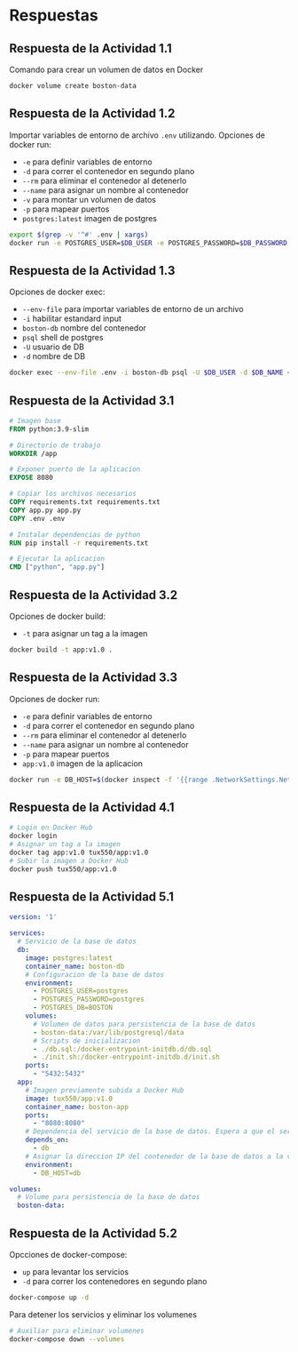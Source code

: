 # Respuestas

## Respuesta de la **Actividad 1.1**

Comando para crear un volumen de datos en Docker
```bash
docker volume create boston-data
```

## Respuesta de la **Actividad 1.2**

Importar variables de entorno de archivo `.env` utilizando.
Opciones de docker run:
- `-e` para definir variables de entorno
- `-d` para correr el contenedor en segundo plano
- `--rm` para eliminar el contenedor al detenerlo
- `--name` para asignar un nombre al contenedor
- `-v` para montar un volumen de datos
- `-p` para mapear puertos
- `postgres:latest` imagen de postgres

```bash
export $(grep -v '^#' .env | xargs)
docker run -e POSTGRES_USER=$DB_USER -e POSTGRES_PASSWORD=$DB_PASSWORD -e POSTGRES_DB=$DB_NAME -d --rm --name boston-db -v boston-data:/var/lib/postgresql/data -p 5432:5432 postgres:latest
```

## Respuesta de la **Actividad 1.3**

Opciones de docker exec:
- `--env-file` para importar variables de entorno de un archivo
- `-i` habilitar estandard input
- `boston-db` nombre del contenedor
- `psql` shell de postgres
- `-U` usuario de DB
- `-d` nombre de DB

```bash
docker exec --env-file .env -i boston-db psql -U $DB_USER -d $DB_NAME < db.sql
```

## Respuesta de la **Actividad 3.1**

```Dockerfile
# Imagen base
FROM python:3.9-slim

# Directorio de trabajo
WORKDIR /app

# Exponer puerto de la aplicacion
EXPOSE 8080

# Copiar los archivos necesarios
COPY requirements.txt requirements.txt
COPY app.py app.py
COPY .env .env

# Instalar dependencias de python
RUN pip install -r requirements.txt

# Ejecutar la aplicacion
CMD ["python", "app.py"]
```


## Respuesta de la **Actividad 3.2**

Opciones de docker build:
- `-t` para asignar un tag a la imagen

```bash
docker build -t app:v1.0 .
```


## Respuesta de la **Actividad 3.3**

Opciones de docker run:
- `-e` para definir variables de entorno
- `-d` para correr el contenedor en segundo plano
- `--rm` para eliminar el contenedor al detenerlo
- `--name` para asignar un nombre al contenedor
- `-p` para mapear puertos
- `app:v1.0` imagen de la aplicacion

```bash
docker run -e DB_HOST=$(docker inspect -f '{{range .NetworkSettings.Networks}}{{.IPAddress}}{{end}}' boston-db) -d --rm --name boston-app -p 8080:8080 app:v1.0
```

## Respuesta de la **Actividad 4.1**

```bash
# Login en Docker Hub
docker login
# Asignar un tag a la imagen
docker tag app:v1.0 tux550/app:v1.0
# Subir la imagen a Docker Hub
docker push tux550/app:v1.0
```


## Respuesta de la **Actividad 5.1**


```yml
version: '1'

services:
  # Servicio de la base de datos
  db:
    image: postgres:latest
    container_name: boston-db
    # Configuracion de la base de datos
    environment:
      - POSTGRES_USER=postgres
      - POSTGRES_PASSWORD=postgres
      - POSTGRES_DB=BOSTON
    volumes:
      # Volumen de datos para persistencia de la base de datos
      - boston-data:/var/lib/postgresql/data
      # Scripts de inicializacion
      - ./db.sql:/docker-entrypoint-initdb.d/db.sql
      - ./init.sh:/docker-entrypoint-initdb.d/init.sh
    ports:
      - "5432:5432"
  app:
    # Imagen previamente subida a Docker Hub
    image: tux550/app:v1.0
    container_name: boston-app
    ports:
      - "8080:8080"
    # Dependencia del servicio de la base de datos. Espera a que el servicio de la base de datos este disponible
    depends_on:
      - db
    # Asignar la direccion IP del contenedor de la base de datos a la variable de entorno DB_HOST
    environment:
      - DB_HOST=db

volumes:
  # Volume para persistencia de la base de datos
  boston-data:
```

## Respuesta de la **Actividad 5.2**
Opcciones de docker-compose:
- `up` para levantar los servicios
- `-d` para correr los contenedores en segundo plano
```bash
docker-compose up -d
```

Para detener los servicios y eliminar los volumenes
```bash
# Auxiliar para eliminar volumenes
docker-compose down --volumes
```